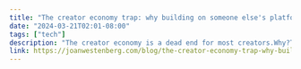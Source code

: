 ```yaml
---
title: "The creator economy trap: why building on someone else's platform is a dead end"
date: "2024-03-21T02:01-08:00"
tags: ["tech"]
description: "The creator economy is a dead end for most creators.Why?The creator economy is built on third party foundations. When we talk about the `creator economy` we`re talking about writers, podcasters, artists who build careers on TikTok, Instagram, Patreon, Stitcher, YouTube - pick the platform, but it`s always someone else`s platform. Creators pour their time, energy, and resources into building a presence on these platforms, but they are ultimately at the mercy of the platform`s algorithms, policies, and business decisions. The success of a creator is intrinsically tied to the whims of the platform, and this dependence is a double-edged sword.Relying on someone else`s platform means that creators are subject to the ever-changing algorithms that dictate visibility and reach. The algorithms are designed to prioritize content that keeps users engaged and on the platform, rather than necessarily rewarding quality or creativity. Meaning that creators are constantly chasing the algorithm, trying to crack the code and opti..."
link: https://joanwestenberg.com/blog/the-creator-economy-trap-why-building-on-someone-elses-platform-is-a-dead-end
---
```

